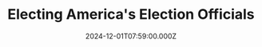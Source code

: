 ---
title: Electing America's Election Officials
publication_types:
  - "2"
authors:
  - Joshua Ferrer
  - Igor Geyn
doi: https://doi.org/10.1007/978-3-031-70227-3
publication: In Paul Gronke et al. 2025. Local Election Administrators in the United States. The Frontline of Democracy. Springer International Publishing.
draft: false
featured: true
image:
  filename: featured
  focal_point: Smart
  preview_only: false
date: 2024-12-01T07:59:00.000Z
---